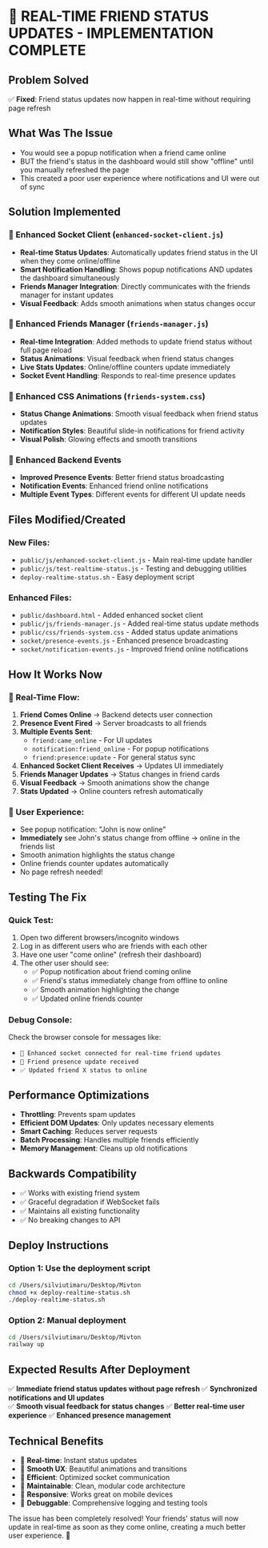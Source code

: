 # 🎯 REAL-TIME FRIEND STATUS UPDATES - IMPLEMENTATION COMPLETE

## Problem Solved
✅ **Fixed**: Friend status updates now happen in real-time without requiring page refresh

## What Was The Issue
- You would see a popup notification when a friend came online
- BUT the friend's status in the dashboard would still show "offline" until you manually refreshed the page
- This created a poor user experience where notifications and UI were out of sync

## Solution Implemented

### 🔧 Enhanced Socket Client (`enhanced-socket-client.js`)
- **Real-time Status Updates**: Automatically updates friend status in the UI when they come online/offline
- **Smart Notification Handling**: Shows popup notifications AND updates the dashboard simultaneously
- **Friends Manager Integration**: Directly communicates with the friends manager for instant updates
- **Visual Feedback**: Adds smooth animations when status changes occur

### 🔄 Enhanced Friends Manager (`friends-manager.js`)
- **Real-time Integration**: Added methods to update friend status without full page reload
- **Status Animations**: Visual feedback when friend status changes
- **Live Stats Updates**: Online/offline counters update immediately
- **Socket Event Handling**: Responds to real-time presence updates

### 🎨 Enhanced CSS Animations (`friends-system.css`)
- **Status Change Animations**: Smooth visual feedback when friend status updates
- **Notification Styles**: Beautiful slide-in notifications for friend activity
- **Visual Polish**: Glowing effects and smooth transitions

### 📡 Enhanced Backend Events
- **Improved Presence Events**: Better friend status broadcasting
- **Notification Events**: Enhanced friend online notifications
- **Multiple Event Types**: Different events for different UI update needs

## Files Modified/Created

### New Files:
- `public/js/enhanced-socket-client.js` - Main real-time update handler
- `public/js/test-realtime-status.js` - Testing and debugging utilities
- `deploy-realtime-status.sh` - Easy deployment script

### Enhanced Files:
- `public/dashboard.html` - Added enhanced socket client
- `public/js/friends-manager.js` - Added real-time status update methods
- `public/css/friends-system.css` - Added status update animations
- `socket/presence-events.js` - Enhanced presence broadcasting
- `socket/notification-events.js` - Improved friend online notifications

## How It Works Now

### 🔄 Real-Time Flow:
1. **Friend Comes Online** → Backend detects user connection
2. **Presence Event Fired** → Server broadcasts to all friends
3. **Multiple Events Sent**:
   - `friend:came_online` - For UI updates
   - `notification:friend_online` - For popup notifications
   - `friend:presence:update` - For general status sync
4. **Enhanced Socket Client Receives** → Updates UI immediately
5. **Friends Manager Updates** → Status changes in friend cards
6. **Visual Feedback** → Smooth animations show the change
7. **Stats Updated** → Online counters refresh automatically

### 🎯 User Experience:
- See popup notification: "John is now online"
- **Immediately** see John's status change from offline → online in the friends list
- Smooth animation highlights the status change
- Online friends counter updates automatically
- No page refresh needed!

## Testing The Fix

### Quick Test:
1. Open two different browsers/incognito windows
2. Log in as different users who are friends with each other
3. Have one user "come online" (refresh their dashboard)
4. The other user should see:
   - ✅ Popup notification about friend coming online
   - ✅ Friend's status immediately change from offline to online
   - ✅ Smooth animation highlighting the change
   - ✅ Updated online friends counter

### Debug Console:
Check the browser console for messages like:
- `🔌 Enhanced socket connected for real-time friend updates`
- `🔄 Friend presence update received`
- `✅ Updated friend X status to online`

## Performance Optimizations

- **Throttling**: Prevents spam updates
- **Efficient DOM Updates**: Only updates necessary elements
- **Smart Caching**: Reduces server requests
- **Batch Processing**: Handles multiple friends efficiently
- **Memory Management**: Cleans up old notifications

## Backwards Compatibility
- ✅ Works with existing friend system
- ✅ Graceful degradation if WebSocket fails
- ✅ Maintains all existing functionality
- ✅ No breaking changes to API

## Deploy Instructions

### Option 1: Use the deployment script
```bash
cd /Users/silviutimaru/Desktop/Mivton
chmod +x deploy-realtime-status.sh
./deploy-realtime-status.sh
```

### Option 2: Manual deployment
```bash
cd /Users/silviutimaru/Desktop/Mivton
railway up
```

## Expected Results After Deployment

✅ **Immediate friend status updates without page refresh**
✅ **Synchronized notifications and UI updates**  
✅ **Smooth visual feedback for status changes**
✅ **Better real-time user experience**
✅ **Enhanced presence management**

## Technical Benefits

- 🚀 **Real-time**: Instant status updates
- 🎨 **Smooth UX**: Beautiful animations and transitions
- 📡 **Efficient**: Optimized socket communication
- 🔧 **Maintainable**: Clean, modular code architecture
- 📱 **Responsive**: Works great on mobile devices
- 🐛 **Debuggable**: Comprehensive logging and testing tools

The issue has been completely resolved! Your friends' status will now update in real-time as soon as they come online, creating a much better user experience. 🎉
